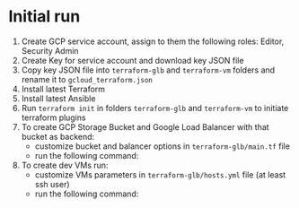 # Initial run

1. Create GCP service account, assign to them the following roles: Editor, Security Admin
2. Create Key for service account and download key JSON file
3. Copy key JSON file into `terraform-glb` and `terraform-vm` folders and rename it to `gcloud_terraform.json`
4. Install latest Terraform
5. Install latest Ansible
6. Run `terraform init` in folders `terraform-glb` and `terraform-vm` to initiate terraform plugins
7. To create GCP Storage Bucket and Google Load Balancer with that bucket as backend:
    - customize bucket and balancer options in `terraform-glb/main.tf` file
    - run the following command:
8. To create dev VMs run:
    - customize VMs parameters in `terraform-glb/hosts.yml` file (at least ssh user)
    - run the following command:
